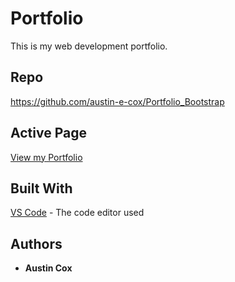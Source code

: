 # Portfolio
This is my web development portfolio.

## Repo

https://github.com/austin-e-cox/Portfolio_Bootstrap

## Active Page

[View my Portfolio](https://austin-e-cox.github.io/Portfolio_Bootstrap/)


## Built With

[VS Code](https://code.visualstudio.com/) - The code editor used

## Authors

* **Austin Cox**
